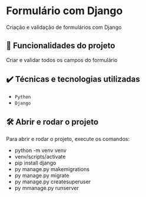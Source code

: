 # Formulário com Django

Criação e validação de formulários com Django

## 🔨 Funcionalidades do projeto

Criar e validar todos os campos do formulário

## ✔️ Técnicas e tecnologias utilizadas

- `Python`
- `Django`

## 🛠️ Abrir e rodar o projeto

Para abrir e rodar o projeto, execute os comandos:
- python -m venv venv
- venv/scripts/activate
- pip install django
- py manage.py makemigrations
- py manage.py migrate
- py manage.py createsuperuser
- py mmanage.py runserver
